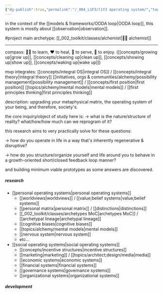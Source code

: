 ```yaml
---
{"dg-publish":true,"permalink":"/_004_L1F3/l1f3 operating system/","tags":["project","🌱","l1f3"],"created":"2021-12-11T16:51:55.565-03:00","updated":"2024-06-22T20:38:40.639-03:00"}
---
```


in the context of the [[models & frameworks/OODA loop\|OODA loop]], this system is mostly about [[observation\|observation]].

#project
main archetype: [[_002_toolkit/classes/alchemist\|🧙‍♂️ alchemist]]

---

compass: 👯‍♂️ to learn, ❤ to heal, 🙏 to serve, 🎉 to enjoy.
([[concepts/growing up\|grow up]], [[concepts/cleaning up\|clean up]], [[concepts/showing up\|show up]], [[concepts/waking up\|wake up]])

mvp integrates:
[[concepts/integral OS\|integral OS]] / [[concepts/integral theory\|integral theory]]
[[initiatives, orgs & communities/alchemy/possibility management\|possibility management]] / [[concepts/first position\|first position]]
[[topics/alchemy/mental models\|mental models]] / [[first principles thinking\|first principles thinking]]

description:
upgrading your metaphysical matrix, the operating system of your being, and therefore, society's.

the core inquiry/object of study here is:
-> what is the nature/structure of reality? what/how/how much can we reprogram of it?

this research aims to very practically solve for these questions:

-> how do you operate in life in a way that's inherently regenerative & disruptive?

-> how do you structure/organize yourself and life around you to behave in a growth-oriented short/closed feedback loop manner?

and building minimum viable prototypes as some answers are discovered.

##### research
- [[personal operating systems\|personal operating systems]]
	- [[worldviews\|worldviews]] / [[value;belief systems\|value;belief systems]]
	- [[personal matrix\|personal matrix]] / [[distinctions\|distinctions]]
	- [[_002_toolkit/classes/archetypes MoC\|archetypes MoC]] / [[archetypal lineage\|archetypal lineage]]
	- [[cognitive biases\|cognitive biases]]
	- [[topics/alchemy/mental models\|mental models]]
	- [[nervous system\|nervous system]]
	- etc...
- [[social operating systems\|social operating systems]]
	- [[concepts/incentive structures\|incentive structures]]
	- [[marketing\|marketing]] / [[topics/architect;design/media\|media]]
	- [[economic systems\|economic systems]]
	- [[financial systems\|financial systems]]
	- [[governance systems\|governance systems]]
	- [[organizational systems\|organizational systems]]

##### development
